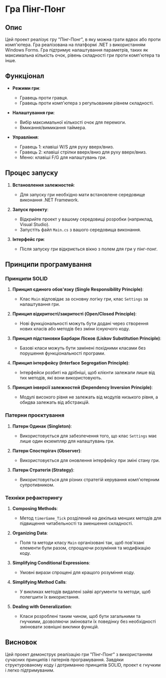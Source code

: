 # Гра Пінг-Понг

## Опис

Цей проект реалізує гру "Пінг-Понг", в яку можна грати вдвох або проти комп'ютера. Гра реалізована на платформі .NET з використанням Windows Forms. Гра підтримує налаштування параметрів, таких як максимальна кількість очок, рівень складності гри проти комп'ютера та інше.

## Функціонал

- **Режими гри**:
  - Гравець проти гравця.
  - Гравець проти комп'ютера з регульованим рівнем складності.

- **Налаштування гри**:
  - Вибір максимальної кількості очок для перемоги.
  - Вмикання/вимикання таймера.

- **Управління**:
  - Гравець 1: клавіші W/S для руху вверх/вниз.
  - Гравець 2: клавіші стрілки вверх/вниз для руху вверх/вниз.
  - Меню: клавіші F/G для налаштувань гри.

## Процес запуску

1. **Встановлення залежностей**:
   - Для запуску гри необхідно мати встановлене середовище виконання .NET Framework.

2. **Запуск проекту**:
   - Відкрийте проект у вашому середовищі розробки (наприклад, Visual Studio).
   - Запустіть файл `Main.cs` з вашого середовища виконання.

3. **Інтерфейс гри**:
   - Після запуску гри відкриється вікно з полем для гри у пінг-понг.

## Принципи програмування

### Принципи SOLID

1. **Принцип єдиного обов'язку (Single Responsibility Principle)**: 
   - Клас `Main` відповідає за основну логіку гри, клас `Settings` за налаштування гри.

2. **Принцип відкритості/закритості (Open/Closed Principle)**: 
   - Нові функціональності можуть бути додані через створення нових класів або методів без зміни існуючого коду.

3. **Принцип підстановки Барбари Лісков (Liskov Substitution Principle)**: 
   - Базові класи можуть бути замінені похідними класами без порушення функціональності програми.

4. **Принцип інтерфейсу (Interface Segregation Principle)**: 
   - Інтерфейси розбиті на дрібніші, щоб клієнти залежали лише від тих методів, які вони використовують.

5. **Принцип інверсії залежностей (Dependency Inversion Principle)**: 
   - Модулі високого рівня не залежать від модулів низького рівня, а обидва залежать від абстракцій.

### Патерни проєктування

1. **Патерн Одинак (Singleton)**: 
   - Використовується для забезпечення того, що клас `Settings` має лише один екземпляр для налаштувань гри.

2. **Патерн Спостерігач (Observer)**: 
   - Використовується для оновлення інтерфейсу при зміні стану гри.

3. **Патерн Стратегія (Strategy)**: 
   - Використовується для різних стратегій керування комп'ютерним супротивником.

### Техніки рефакторингу

1. **Composing Methods**:
   - Метод `timerGame_Tick` розділений на декілька менших методів для підвищення читабельності та зменшення складності.

2. **Organizing Data**:
   - Поля та методи класу `Main` організовані так, щоб пов'язані елементи були разом, спрощуючи розуміння та модифікацію коду.

3. **Simplifying Conditional Expressions**:
   - Умовні вирази спрощені для кращого розуміння коду.

4. **Simplifying Method Calls**:
   - У викликах методів видалені зайві аргументи та методи, щоб полегшити їх використання.

5. **Dealing with Generalization**:
   - Класи розроблені таким чином, щоб бути загальними та гнучкими, дозволяючи змінювати їх поведінку без необхідності змінювати зовнішні виклики функцій.

## Висновок

Цей проект демонструє реалізацію гри "Пінг-Понг" з використанням сучасних принципів і патернів програмування. Завдяки структурованому коду і дотриманню принципів SOLID, проект є гнучким і легко підтримуваним.
